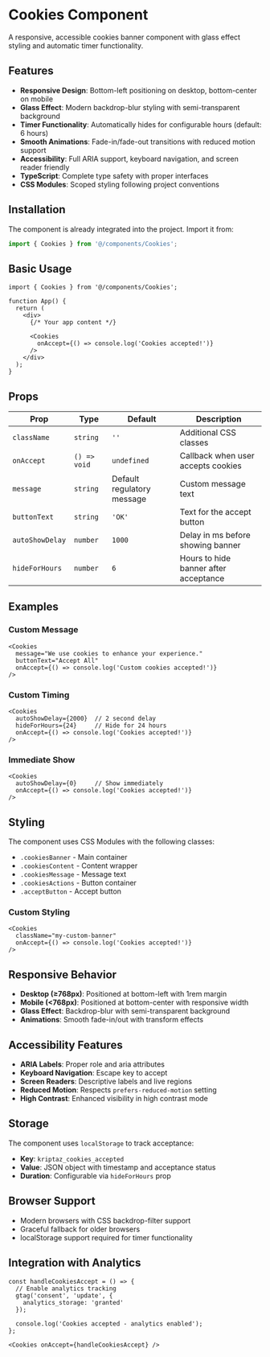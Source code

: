 # Cookies Component

A responsive, accessible cookies banner component with glass effect styling and automatic timer functionality.

## Features

- **Responsive Design**: Bottom-left positioning on desktop, bottom-center on mobile
- **Glass Effect**: Modern backdrop-blur styling with semi-transparent background
- **Timer Functionality**: Automatically hides for configurable hours (default: 6 hours)
- **Smooth Animations**: Fade-in/fade-out transitions with reduced motion support
- **Accessibility**: Full ARIA support, keyboard navigation, and screen reader friendly
- **TypeScript**: Complete type safety with proper interfaces
- **CSS Modules**: Scoped styling following project conventions

## Installation

The component is already integrated into the project. Import it from:

```typescript
import { Cookies } from '@/components/Cookies';
```

## Basic Usage

```tsx
import { Cookies } from '@/components/Cookies';

function App() {
  return (
    <div>
      {/* Your app content */}
      
      <Cookies 
        onAccept={() => console.log('Cookies accepted!')}
      />
    </div>
  );
}
```

## Props

| Prop | Type | Default | Description |
|------|------|---------|-------------|
| `className` | `string` | `''` | Additional CSS classes |
| `onAccept` | `() => void` | `undefined` | Callback when user accepts cookies |
| `message` | `string` | Default regulatory message | Custom message text |
| `buttonText` | `string` | `'OK'` | Text for the accept button |
| `autoShowDelay` | `number` | `1000` | Delay in ms before showing banner |
| `hideForHours` | `number` | `6` | Hours to hide banner after acceptance |

## Examples

### Custom Message
```tsx
<Cookies 
  message="We use cookies to enhance your experience."
  buttonText="Accept All"
  onAccept={() => console.log('Custom cookies accepted!')}
/>
```

### Custom Timing
```tsx
<Cookies 
  autoShowDelay={2000}  // 2 second delay
  hideForHours={24}     // Hide for 24 hours
  onAccept={() => console.log('Cookies accepted!')}
/>
```

### Immediate Show
```tsx
<Cookies 
  autoShowDelay={0}     // Show immediately
  onAccept={() => console.log('Cookies accepted!')}
/>
```

## Styling

The component uses CSS Modules with the following classes:

- `.cookiesBanner` - Main container
- `.cookiesContent` - Content wrapper
- `.cookiesMessage` - Message text
- `.cookiesActions` - Button container
- `.acceptButton` - Accept button

### Custom Styling
```tsx
<Cookies 
  className="my-custom-banner"
  onAccept={() => console.log('Cookies accepted!')}
/>
```

## Responsive Behavior

- **Desktop (≥768px)**: Positioned at bottom-left with 1rem margin
- **Mobile (<768px)**: Positioned at bottom-center with responsive width
- **Glass Effect**: Backdrop-blur with semi-transparent background
- **Animations**: Smooth fade-in/out with transform effects

## Accessibility Features

- **ARIA Labels**: Proper role and aria attributes
- **Keyboard Navigation**: Escape key to accept
- **Screen Readers**: Descriptive labels and live regions
- **Reduced Motion**: Respects `prefers-reduced-motion` setting
- **High Contrast**: Enhanced visibility in high contrast mode

## Storage

The component uses `localStorage` to track acceptance:

- **Key**: `kriptaz_cookies_accepted`
- **Value**: JSON object with timestamp and acceptance status
- **Duration**: Configurable via `hideForHours` prop

## Browser Support

- Modern browsers with CSS backdrop-filter support
- Graceful fallback for older browsers
- localStorage support required for timer functionality

## Integration with Analytics

```tsx
const handleCookiesAccept = () => {
  // Enable analytics tracking
  gtag('consent', 'update', {
    analytics_storage: 'granted'
  });
  
  console.log('Cookies accepted - analytics enabled');
};

<Cookies onAccept={handleCookiesAccept} />
```
